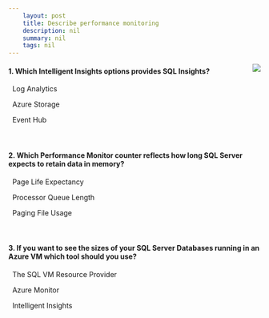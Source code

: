```yaml
---
    layout: post
    title: Describe performance monitoring 
    description: nil
    summary: nil
    tags: nil
---
```



 <a target="_blank" href="https://docs.microsoft.com/en-us/learn/modules/describe-performance-monitoring/7-knowledge-check/"><i class="fas fa-external-link-alt"></i> </a>
 <img align="right" src="https://docs.microsoft.com/en-us/learn/achievements/describe-performance-monitoring.svg">
####  1. Which Intelligent Insights options provides SQL Insights?


<i class='fas fa-check-square' style='color: Dodgerblue;'></i> &nbsp;&nbsp;Log Analytics

<i class='far fa-square'></i> &nbsp;&nbsp;Azure Storage

<i class='far fa-square'></i> &nbsp;&nbsp;Event Hub
<br />
<br />
<br />

####  2. Which Performance Monitor counter reflects how long SQL Server expects to retain data in memory?


<i class='fas fa-check-square' style='color: Dodgerblue;'></i> &nbsp;&nbsp;Page Life Expectancy

<i class='far fa-square'></i> &nbsp;&nbsp;Processor Queue Length

<i class='far fa-square'></i> &nbsp;&nbsp;Paging File Usage
<br />
<br />
<br />

####  3. If you want to see the sizes of your SQL Server Databases running in an Azure VM which tool should you use?


<i class='fas fa-check-square' style='color: Dodgerblue;'></i> &nbsp;&nbsp;The SQL VM Resource Provider

<i class='far fa-square'></i> &nbsp;&nbsp;Azure Monitor

<i class='far fa-square'></i> &nbsp;&nbsp;Intelligent Insights
<br />
<br />
<br />
